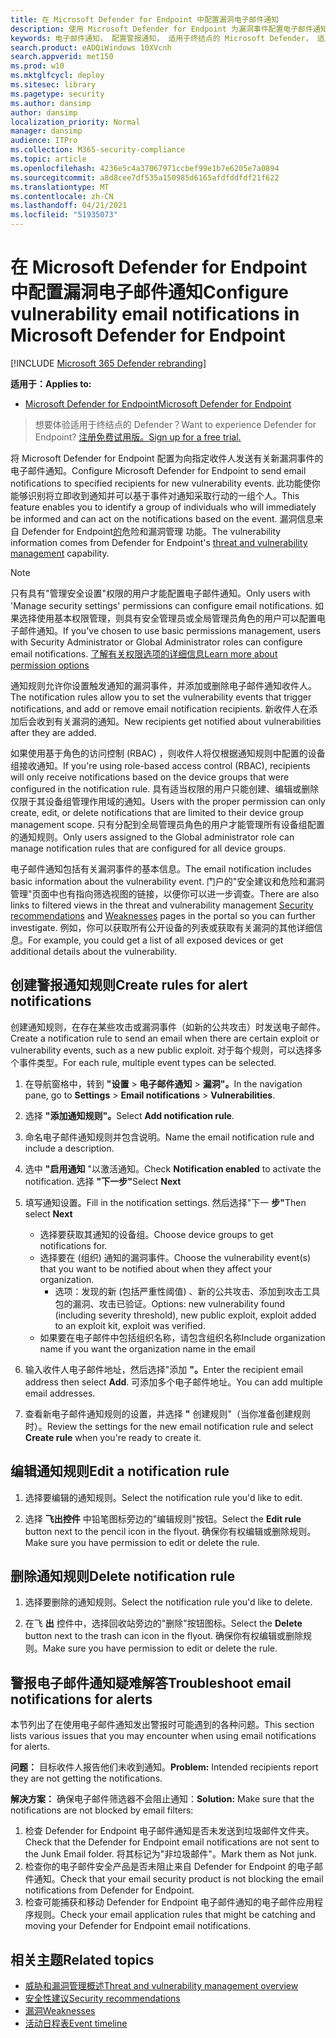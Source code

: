 ```yaml
---
title: 在 Microsoft Defender for Endpoint 中配置漏洞电子邮件通知
description: 使用 Microsoft Defender for Endpoint 为漏洞事件配置电子邮件通知设置。
keywords: 电子邮件通知， 配置警报通知， 适用于终结点的 Microsoft Defender， 适用于终结点的 Microsoft Defender 通知， 适用于终结点的 Microsoft Defender 警报， windows 10 企业版， windows 10 教育版
search.product: eADQiWindows 10XVcnh
search.appverid: met150
ms.prod: w10
ms.mktglfcycl: deploy
ms.sitesec: library
ms.pagetype: security
ms.author: dansimp
author: dansimp
localization_priority: Normal
manager: dansimp
audience: ITPro
ms.collection: M365-security-compliance
ms.topic: article
ms.openlocfilehash: 4236e5c4a37067971ccbef99e1b7e6205e7a0894
ms.sourcegitcommit: a8d8cee7df535a150985d6165afdfddfdf21f622
ms.translationtype: MT
ms.contentlocale: zh-CN
ms.lasthandoff: 04/21/2021
ms.locfileid: "51935073"
---
```

# <a name="configure-vulnerability-email-notifications-in-microsoft-defender-for-endpoint"></a><span data-ttu-id="d8a62-104">在 Microsoft Defender for Endpoint 中配置漏洞电子邮件通知</span><span class="sxs-lookup"><span data-stu-id="d8a62-104">Configure vulnerability email notifications in Microsoft Defender for Endpoint</span></span>

[!INCLUDE [Microsoft 365 Defender rebranding](../../includes/microsoft-defender.md)]

<span data-ttu-id="d8a62-105">**适用于：**</span><span class="sxs-lookup"><span data-stu-id="d8a62-105">**Applies to:**</span></span>
- [<span data-ttu-id="d8a62-106">Microsoft Defender for Endpoint</span><span class="sxs-lookup"><span data-stu-id="d8a62-106">Microsoft Defender for Endpoint</span></span>](https://go.microsoft.com/fwlink/?linkid=2154037)

><span data-ttu-id="d8a62-107">想要体验适用于终结点的 Defender？</span><span class="sxs-lookup"><span data-stu-id="d8a62-107">Want to experience Defender for Endpoint?</span></span> [<span data-ttu-id="d8a62-108">注册免费试用版。</span><span class="sxs-lookup"><span data-stu-id="d8a62-108">Sign up for a free trial.</span></span>](https://www.microsoft.com/microsoft-365/windows/microsoft-defender-atp?ocid=docs-wdatp-emailconfig-abovefoldlink)

<span data-ttu-id="d8a62-109">将 Microsoft Defender for Endpoint 配置为向指定收件人发送有关新漏洞事件的电子邮件通知。</span><span class="sxs-lookup"><span data-stu-id="d8a62-109">Configure Microsoft Defender for Endpoint to send email notifications to specified recipients for new vulnerability events.</span></span> <span data-ttu-id="d8a62-110">此功能使你能够识别将立即收到通知并可以基于事件对通知采取行动的一组个人。</span><span class="sxs-lookup"><span data-stu-id="d8a62-110">This feature enables you to identify a group of individuals who will immediately be informed and can act on the notifications based on the event.</span></span> <span data-ttu-id="d8a62-111">漏洞信息来自 Defender for Endpoint[的](next-gen-threat-and-vuln-mgt.md)危险和漏洞管理 功能。</span><span class="sxs-lookup"><span data-stu-id="d8a62-111">The vulnerability information comes from Defender for Endpoint's [threat and vulnerability management](next-gen-threat-and-vuln-mgt.md) capability.</span></span>

> [!NOTE]
> <span data-ttu-id="d8a62-112">只有具有"管理安全设置"权限的用户才能配置电子邮件通知。</span><span class="sxs-lookup"><span data-stu-id="d8a62-112">Only users with 'Manage security settings' permissions can configure email notifications.</span></span> <span data-ttu-id="d8a62-113">如果选择使用基本权限管理，则具有安全管理员或全局管理员角色的用户可以配置电子邮件通知。</span><span class="sxs-lookup"><span data-stu-id="d8a62-113">If you've chosen to use basic permissions management, users with Security Administrator or Global Administrator roles can configure email notifications.</span></span> [<span data-ttu-id="d8a62-114">了解有关权限选项的详细信息</span><span class="sxs-lookup"><span data-stu-id="d8a62-114">Learn more about permission options</span></span>](user-roles.md)

<span data-ttu-id="d8a62-115">通知规则允许你设置触发通知的漏洞事件，并添加或删除电子邮件通知收件人。</span><span class="sxs-lookup"><span data-stu-id="d8a62-115">The notification rules allow you to set the vulnerability events that trigger notifications, and add or remove email notification recipients.</span></span> <span data-ttu-id="d8a62-116">新收件人在添加后会收到有关漏洞的通知。</span><span class="sxs-lookup"><span data-stu-id="d8a62-116">New recipients get notified about vulnerabilities after they are added.</span></span>

<span data-ttu-id="d8a62-117">如果使用基于角色的访问控制 (RBAC) ，则收件人将仅根据通知规则中配置的设备组接收通知。</span><span class="sxs-lookup"><span data-stu-id="d8a62-117">If you're using role-based access control (RBAC), recipients will only receive notifications based on the device groups that were configured in the notification rule.</span></span>
<span data-ttu-id="d8a62-118">具有适当权限的用户只能创建、编辑或删除仅限于其设备组管理作用域的通知。</span><span class="sxs-lookup"><span data-stu-id="d8a62-118">Users with the proper permission can only create, edit, or delete notifications that are limited to their device group management scope.</span></span> <span data-ttu-id="d8a62-119">只有分配到全局管理员角色的用户才能管理所有设备组配置的通知规则。</span><span class="sxs-lookup"><span data-stu-id="d8a62-119">Only users assigned to the Global administrator role can manage notification rules that are configured for all device groups.</span></span>

<span data-ttu-id="d8a62-120">电子邮件通知包括有关漏洞事件的基本信息。</span><span class="sxs-lookup"><span data-stu-id="d8a62-120">The email notification includes basic information about the vulnerability event.</span></span> <span data-ttu-id="d8a62-121">门户的"安全建议和危险和漏洞管理"页面中也有指向筛选视图[](tvm-security-recommendation.md)的链接，以便你可以[](tvm-weaknesses.md)进一步调查。</span><span class="sxs-lookup"><span data-stu-id="d8a62-121">There are also links to filtered views in the threat and vulnerability management [Security recommendations](tvm-security-recommendation.md) and [Weaknesses](tvm-weaknesses.md) pages in the portal so you can further investigate.</span></span> <span data-ttu-id="d8a62-122">例如，你可以获取所有公开设备的列表或获取有关漏洞的其他详细信息。</span><span class="sxs-lookup"><span data-stu-id="d8a62-122">For example, you could get a list of all exposed devices or get additional details about the vulnerability.</span></span>

## <a name="create-rules-for-alert-notifications"></a><span data-ttu-id="d8a62-123">创建警报通知规则</span><span class="sxs-lookup"><span data-stu-id="d8a62-123">Create rules for alert notifications</span></span>

<span data-ttu-id="d8a62-124">创建通知规则，在存在某些攻击或漏洞事件（如新的公共攻击）时发送电子邮件。</span><span class="sxs-lookup"><span data-stu-id="d8a62-124">Create a notification rule to send an email when there are certain exploit or vulnerability events, such as a new public exploit.</span></span> <span data-ttu-id="d8a62-125">对于每个规则，可以选择多个事件类型。</span><span class="sxs-lookup"><span data-stu-id="d8a62-125">For each rule, multiple event types can be selected.</span></span>

1. <span data-ttu-id="d8a62-126">在导航窗格中，转到 **"设置**  >  **电子邮件通知**  >  **漏洞"。**</span><span class="sxs-lookup"><span data-stu-id="d8a62-126">In the navigation pane, go to **Settings** > **Email notifications** > **Vulnerabilities**.</span></span>

2. <span data-ttu-id="d8a62-127">选择 **"添加通知规则"。**</span><span class="sxs-lookup"><span data-stu-id="d8a62-127">Select **Add notification rule**.</span></span>

3. <span data-ttu-id="d8a62-128">命名电子邮件通知规则并包含说明。</span><span class="sxs-lookup"><span data-stu-id="d8a62-128">Name the email notification rule and include a description.</span></span>

4. <span data-ttu-id="d8a62-129">选中 **"启用通知** "以激活通知。</span><span class="sxs-lookup"><span data-stu-id="d8a62-129">Check **Notification enabled** to activate the notification.</span></span> <span data-ttu-id="d8a62-130">选择 **"下一步"**</span><span class="sxs-lookup"><span data-stu-id="d8a62-130">Select **Next**</span></span>

5. <span data-ttu-id="d8a62-131">填写通知设置。</span><span class="sxs-lookup"><span data-stu-id="d8a62-131">Fill in the notification settings.</span></span> <span data-ttu-id="d8a62-132">然后选择"下一 **步"**</span><span class="sxs-lookup"><span data-stu-id="d8a62-132">Then select **Next**</span></span>

    - <span data-ttu-id="d8a62-133">选择要获取其通知的设备组。</span><span class="sxs-lookup"><span data-stu-id="d8a62-133">Choose device groups to get notifications for.</span></span>
    - <span data-ttu-id="d8a62-134">选择要在 (组织) 通知的漏洞事件。</span><span class="sxs-lookup"><span data-stu-id="d8a62-134">Choose the vulnerability event(s) that you want to be notified about when they affect your organization.</span></span>
        - <span data-ttu-id="d8a62-135">选项：发现的新 (包括严重性阈值) 、新的公共攻击、添加到攻击工具包的漏洞、攻击已验证。</span><span class="sxs-lookup"><span data-stu-id="d8a62-135">Options: new vulnerability found (including severity threshold), new public exploit, exploit added to an exploit kit, exploit was verified.</span></span>
    - <span data-ttu-id="d8a62-136">如果要在电子邮件中包括组织名称，请包含组织名称</span><span class="sxs-lookup"><span data-stu-id="d8a62-136">Include organization name if you want the organization name in the email</span></span>

6. <span data-ttu-id="d8a62-137">输入收件人电子邮件地址，然后选择"添加 **"。**</span><span class="sxs-lookup"><span data-stu-id="d8a62-137">Enter the recipient email address then select **Add**.</span></span> <span data-ttu-id="d8a62-138">可添加多个电子邮件地址。</span><span class="sxs-lookup"><span data-stu-id="d8a62-138">You can add multiple email addresses.</span></span>

7. <span data-ttu-id="d8a62-139">查看新电子邮件通知规则的设置，并选择 **"** 创建规则"（当你准备创建规则时）。</span><span class="sxs-lookup"><span data-stu-id="d8a62-139">Review the settings for the new email notification rule and select **Create rule** when you're ready to create it.</span></span>

## <a name="edit-a-notification-rule"></a><span data-ttu-id="d8a62-140">编辑通知规则</span><span class="sxs-lookup"><span data-stu-id="d8a62-140">Edit a notification rule</span></span>

1. <span data-ttu-id="d8a62-141">选择要编辑的通知规则。</span><span class="sxs-lookup"><span data-stu-id="d8a62-141">Select the notification rule you'd like to edit.</span></span>

2. <span data-ttu-id="d8a62-142">选择 **飞出控件** 中铅笔图标旁边的"编辑规则"按钮。</span><span class="sxs-lookup"><span data-stu-id="d8a62-142">Select the **Edit rule** button next to the pencil icon in the flyout.</span></span> <span data-ttu-id="d8a62-143">确保你有权编辑或删除规则。</span><span class="sxs-lookup"><span data-stu-id="d8a62-143">Make sure you have permission to edit or delete the rule.</span></span>

## <a name="delete-notification-rule"></a><span data-ttu-id="d8a62-144">删除通知规则</span><span class="sxs-lookup"><span data-stu-id="d8a62-144">Delete notification rule</span></span>

1. <span data-ttu-id="d8a62-145">选择要删除的通知规则。</span><span class="sxs-lookup"><span data-stu-id="d8a62-145">Select the notification rule you'd like to delete.</span></span>

2. <span data-ttu-id="d8a62-146">在飞 **出** 控件中，选择回收站旁边的"删除"按钮图标。</span><span class="sxs-lookup"><span data-stu-id="d8a62-146">Select the **Delete** button next to the trash can icon in the flyout.</span></span> <span data-ttu-id="d8a62-147">确保你有权编辑或删除规则。</span><span class="sxs-lookup"><span data-stu-id="d8a62-147">Make sure you have permission to edit or delete the rule.</span></span>

## <a name="troubleshoot-email-notifications-for-alerts"></a><span data-ttu-id="d8a62-148">警报电子邮件通知疑难解答</span><span class="sxs-lookup"><span data-stu-id="d8a62-148">Troubleshoot email notifications for alerts</span></span>

<span data-ttu-id="d8a62-149">本节列出了在使用电子邮件通知发出警报时可能遇到的各种问题。</span><span class="sxs-lookup"><span data-stu-id="d8a62-149">This section lists various issues that you may encounter when using email notifications for alerts.</span></span>

<span data-ttu-id="d8a62-150">**问题：** 目标收件人报告他们未收到通知。</span><span class="sxs-lookup"><span data-stu-id="d8a62-150">**Problem:** Intended recipients report they are not getting the notifications.</span></span>

<span data-ttu-id="d8a62-151">**解决方案：** 确保电子邮件筛选器不会阻止通知：</span><span class="sxs-lookup"><span data-stu-id="d8a62-151">**Solution:** Make sure that the notifications are not blocked by email filters:</span></span>

1. <span data-ttu-id="d8a62-152">检查 Defender for Endpoint 电子邮件通知是否未发送到垃圾邮件文件夹。</span><span class="sxs-lookup"><span data-stu-id="d8a62-152">Check that the Defender for Endpoint email notifications are not sent to the Junk Email folder.</span></span> <span data-ttu-id="d8a62-153">将其标记为"非垃圾邮件"。</span><span class="sxs-lookup"><span data-stu-id="d8a62-153">Mark them as Not junk.</span></span>
2. <span data-ttu-id="d8a62-154">检查你的电子邮件安全产品是否未阻止来自 Defender for Endpoint 的电子邮件通知。</span><span class="sxs-lookup"><span data-stu-id="d8a62-154">Check that your email security product is not blocking the email notifications from Defender for Endpoint.</span></span>
3. <span data-ttu-id="d8a62-155">检查可能捕获和移动 Defender for Endpoint 电子邮件通知的电子邮件应用程序规则。</span><span class="sxs-lookup"><span data-stu-id="d8a62-155">Check your email application rules that might be catching and moving your Defender for Endpoint email notifications.</span></span>

## <a name="related-topics"></a><span data-ttu-id="d8a62-156">相关主题</span><span class="sxs-lookup"><span data-stu-id="d8a62-156">Related topics</span></span>

- [<span data-ttu-id="d8a62-157">威胁和漏洞管理概述</span><span class="sxs-lookup"><span data-stu-id="d8a62-157">Threat and vulnerability management overview</span></span>](next-gen-threat-and-vuln-mgt.md)
- [<span data-ttu-id="d8a62-158">安全性建议</span><span class="sxs-lookup"><span data-stu-id="d8a62-158">Security recommendations</span></span>](tvm-security-recommendation.md)
- [<span data-ttu-id="d8a62-159">漏洞</span><span class="sxs-lookup"><span data-stu-id="d8a62-159">Weaknesses</span></span>](tvm-weaknesses.md)
- [<span data-ttu-id="d8a62-160">活动日程表</span><span class="sxs-lookup"><span data-stu-id="d8a62-160">Event timeline</span></span>](threat-and-vuln-mgt-event-timeline.md)

